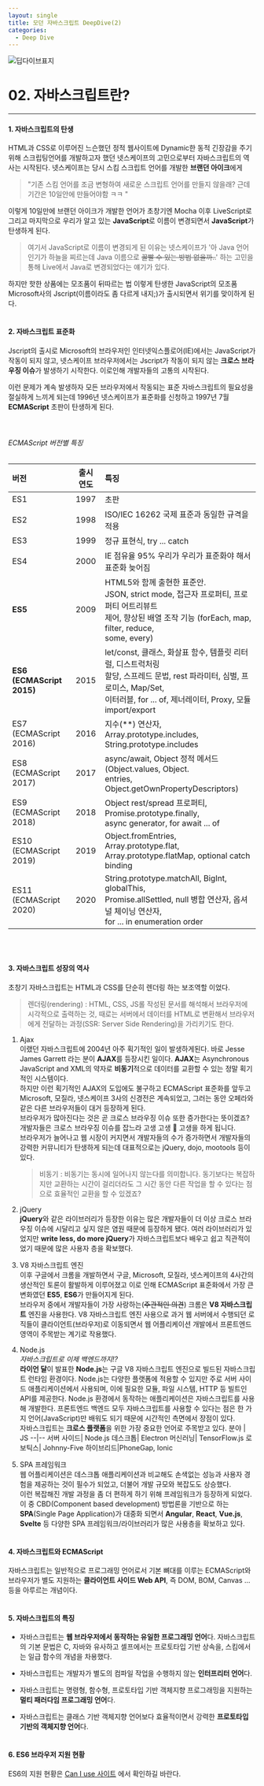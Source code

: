 ```yaml
---
layout: single
title: 모던 자바스크립트 DeepDive(2)
categories:
  - Deep Dive
---
```


![딥다이브표지](https://media.vlpt.us/images/niyu/post/11b5c281-831d-402f-9854-93defa5d533c/%EB%AA%A8%EB%8D%98%EC%9E%90%EB%B0%94%EC%8A%A4%ED%81%AC%EB%A6%BD%ED%8A%B8%20%EC%8D%B8%EB%84%A4%EC%9D%BC.png?w=768)

# 02. 자바스크립트란?

---

#### 1. 자바스크립트의 탄생

HTML과 CSS로 이루어진 느슨했던 정적 웹사이트에 Dynamic한 동적 긴장감을 주기 위해 스크립팅언어를 개발하고자 했던 넷스케이프의 고민으로부터 자바스크립트의 역사는 시작된다. 넷스케이프는 당시 스킴 스크립트 언어를 개발한 **브랜던 아이크**에게

> "기존 스킴 언어를 조금 변형하여 새로운 스크립트 언어를 만들지 않을래? 근데 기간은 10일안에 만들어야함 ㅋㅋ "

이렇게 10일만에 브랜던 아이크가 개발한 언어가 초창기엔 Mocha 이후 LiveScript로 그리고 마지막으로 우리가 알고 있는 **JavaScript**로 이름이 변경되면서 **JavaScript**가 탄생하게 된다.

> 여기서 JavaScript로 이름이 변경되게 된 이유는 넷스케이프가 '아 Java 언어 인기가 하늘을 찌르는데 Java 이름으로 ~~꿀빨 수 있는 방법 없을까..~~' 하는 고민을 통해 Live에서 Java로 변경되었다는 얘기가 있다.

하지만 핫한 상품에는 모조품이 뒤따르는 법 이렇게 탄생한 JavaScript의 모조품 Microsoft사의 Jscript(이름이라도 좀 다르게 내지;)가 출시되면서 위기를 맞이하게 된다.
<br/><br/>

#### 2. 자바스크립트 표준화

Jscript의 출시로 Microsoft의 브라우저인 인터넷익스플로어(IE)에서는 JavaScript가 작동이 되지 않고, 넷스케이프 브라우저에서는 Jscript가 작동이 되지 않는 **크로스 브라우징 이슈**가 발생하기 시작한다. 이로인해 개발자들의 고통의 시작된다.

이런 문제가 계속 발생하자 모든 브라우저에서 작동되는 표준 자바스크립트의 필요성을 절실하게 느끼게 되는데 1996년 넷스케이프가 표준화를 신청하고 1997년 7월 **ECMAScript** 초판이 탄생하게 된다.  
<br/><br/>

###### ECMAScript 버전별 특징

| 버전                          | 출시 연도 | 특징                                                                                                                                                                                          |
| :---------------------------- | :-------: | :-------------------------------------------------------------------------------------------------------------------------------------------------------------------------------------------- |
| ES1                           |   1997    | 초판                                                                                                                                                                                          |
| ES2                           |   1998    | ISO/IEC 16262 국제 표준과 동일한 규격을 적용                                                                                                                                                  |
| ES3                           |   1999    | 정규 표현식, try ... catch                                                                                                                                                                    |
| ES4                           |   2000    | IE 점유율 95% 우리가 우리가 표준화야 해서 표준화 늦어짐                                                                                                                                       |
| **ES5**                       |   2009    | HTML5와 함께 출현한 표준안.<br/>JSON, strict mode, 접근자 프로퍼티, 프로퍼티 어트리뷰트<br/>제어, 향상된 배열 조작 기능 (forEach, map, filter, reduce, <br/>some, every)                      |
| **ES6<br/>(ECMAScript 2015)** |   2015    | let/const, 클래스, 화살표 함수, 템플릿 리터럴, 디스트럭처링 <br/>할당, 스프레드 문법, rest 파라미터, 심벌, 프로미스, Map/Set,<br/>이터러블, for ... of, 제너레이터, Proxy, 모듈 import/export |
| ES7<br/>(ECMAScript 2016)     |   2016    | 지수(\*\*) 연산자, Array.prototype.includes,<br/>String.prototype.includes                                                                                                                    |
| ES8<br/>(ECMAScript 2017)     |   2017    | async/await, Object 정적 메서드(Object.values, Object.<br/>entries, Object.getOwnPropertyDescriptors)                                                                                         |
| ES9<br/>(ECMAScript 2018)     |   2018    | Object rest/spread 프로퍼티, Promise.prototype.finally,<br/>async generator, for await ... of                                                                                                 |
| ES10<br/>(ECMAScript 2019)    |   2019    | Object.fromEntries, Array.prototype.flat,<br/> Array.prototype.flatMap, optional catch binding                                                                                                |
| ES11<br/>(ECMAScript 2020)    |   2020    | String.prototype.matchAll, BigInt, globalThis,<br/>Promise.allSettled, null 병합 연산자, 옵셔널 체이닝 연산자,<br/>for ... in enumeration order                                               |

<br/><br/>

#### 3. 자바스크립트 성장의 역사

초창기 자바스크립트는 HTML과 CSS를 단순히 렌더링 하는 보조역할 이었다.

> 렌더링(rendering) : HTML, CSS, JS롤 작성된 문서를 해석해서 브라우저에 시각적으로 출력하는 것, 때로는 서버에서 데이터를 HTML로 변환해서 브라우저에게 전달하는 과정(SSR: Server Side Rendering)을 가리키기도 한다.

1. Ajax<br/>
   이랬던 자바스크립트에 2004년 아주 획기적인 일이 발생하게된다. 바로 Jesse James Garrett 라는 분이 **AJAX**를 등장시킨 일이다. **AJAX**는 Asynchronous JavaScript and XML의 약자로 **비동기**적으로 데이터를 교환할 수 있는 정말 획기적인 시스템이다.  
   하지만 이런 획기적인 AJAX의 도입에도 불구하고 ECMAScript 표준화를 앞두고 Microsoft, 모질라, 넷스케이프 3사의 신경전은 계속되었고, 그러는 동안 오페라와 같은 다른 브라우저들이 대거 등장하게 된다.  
   브라우저가 많아진다는 것은 곧 크로스 브라우징 이슈 또한 증가한다는 뜻이겠죠? 개발자들은 크로스 브라우징 이슈를 잡느라 고생 고생 🐶 고생을 하게 됩니다.  
   브라우저가 늘어나고 웹 시장이 커지면서 개발자들의 수가 증가하면서 개발자들의 강력한 커뮤니티가 탄생하게 되는데 대표적으로는 jQuery, dojo, mootools 등이 있다.

   > 비동기 : 비동기는 동시에 일어나지 않는다를 의미합니다. 동기보다는 복잡하지만 교환하는 시간이 걸리더라도 그 시간 동안 다른 작업을 할 수 있다는 점으로 효율적인 교환을 할 수 있겠죠?

2. jQuery<br/>
   **jQuery**와 같은 라이브러리가 등장한 이유는 많은 개발자들이 더 이상 크로스 브라우징 이슈에 시달리고 싶지 않은 염원 때문에 등장하게 됐다. 여러 라이브러리가 있었지만 **write less, do more jQuery**가 자바스크립트보다 배우고 쉽고 직관적이었기 때문에 많은 사용자 층을 확보했다.
   <br/>
3. V8 자바스크립트 엔진<br/>
   이후 구글에서 크롬을 개발하면서 구글, Microsoft, 모질라, 넷스케이프의 4사간의 생산적인 토론이 활발하게 이루어졌고 이로 인해 ECMAScript 표준화에서 가장 큰 변화였던 **ES5**, **ES6**가 만들어지게 된다.  
    브라우저 중에서 개발자들이 가장 사랑하는(~~주관적인 의견~~) 크롬은 **V8 자바스크립트** 엔진을 사용한다. V8 자바스크립트 엔진 사용으로 과거 웹 서버에서 수행되던 로직들이 클라이언트(브라우저)로 이동되면서 웹 어플리케이션 개발에서 프론트엔드 영역이 주목받는 계기로 작용했다.
   <br/>
4. Node.js<br/>
   _자바스크립트로 이제 백엔드까지!?_<br/>
   **라이언 달**이 발표한 **Node.js**는 구글 V8 자바스크립트 엔진으로 빌드된 자바스크립트 런타임 환경이다. Node.js는 다양한 플랫폼에 적용할 수 있지만 주로 서버 사이드 애플리케이션에서 사용되며, 이에 필요한 모듈, 파일 시스템, HTTP 등 빌트인 API를 제공한다. Node.js 환경에서 동작하는 애플리케이션은 자바스크립트를 사용해 개발한다. 프론트엔드 백엔드 모두 자바스크립트를 사용할 수 있다는 점은 한 가지 언어(JavaScript)만 배워도 되기 때문에 시간적인 측면에서 장점이 있다.<br/>
   자바스크립트는 **크로스 플랫폼**을 위한 가장 중요한 언어로 주목받고 있다.
   분야 | JS
   --|--
   서버 사이드| Node.js
   데스크톱| Electron
   머신러닝| TensorFlow.js
   로보틱스| Johnny-Five
   하이브리드|PhoneGap, Ionic
   <br/>

5. SPA 프레임워크<br/>
   웹 어플리케이션은 데스크톱 애플리케이션과 비교해도 손색없는 성능과 사용자 경험을 제공하는 것이 필수가 되었고, 더불어 개발 규모와 복잡도도 상승했다.<br/>
   이런 복잡해진 개발 과정을 좀 더 편하게 하기 위해 프레임워크가 등장하게 되었다. 이 중 CBD(Component based development) 방법론을 기반으로 하는 **SPA**(Single Page Application)가 대중화 되면서 **Angular**, **React**, **Vue.js**, **Svelte** 등 다양한 SPA 프레임워크/라이브러리가 많은 사용층을 확보하고 있다.
   <br/><br/>

#### 4. 자바스크립트와 ECMAScript

자바스크립트는 일반적으로 프로그래밍 언어로서 기본 뼈대를 이루는 ECMAScript와 브라우저가 별도 지원하는 **클라이언트 사이드 Web API**, 즉 DOM, BOM, Canvas ... 등을 아루르는 개념이다.
<br/><br/>

#### 5. 자바스크립트의 특징

- 자바스크립트는 **웹 브라우저에서 동작하는 유일한 프로그래밍 언어**다. 자바스크립트의 기본 문법은 C, 자바와 유사하고 셀프에서는 프로토타입 기반 상속을, 스킴에서는 일급 함수의 개념을 차용했다.

- 자바스크립트는 개발자가 별도의 컴파일 작업을 수행하지 않는 **인터프리터 언어**다.

- 자바스크립트는 명령형, 함수형, 프로토타입 기반 객체지향 프로그래밍을 지원하는 **멀티 패러다임 프로그래밍 언어**다.

- 자바스크립트는 클래스 기반 객체지향 언어보다 효율적이면서 강력한 **프로토타입 기반의 객체지향 언어**다.
  <br/><br/>

#### 6. ES6 브라우저 지원 현황

ES6의 지원 현황은 [Can I use 사이트](https://caniuse.com/?search=es6 "caiuse") 에서 확인하길 바란다.
